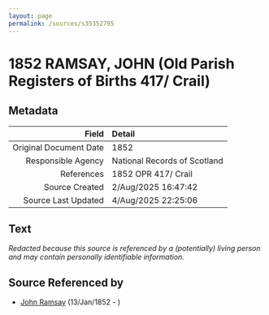 ```yaml
---
layout: page
permalink: /sources/s35352795
---
```


# 1852 RAMSAY, JOHN (Old Parish Registers of Births 417/ Crail)

## Metadata

Field | Detail
---:|:---
Original Document Date | 1852
Responsible Agency | National Records of Scotland
References | 1852 OPR 417/ Crail
Source Created | 2/Aug/2025 16:47:42
Source Last Updated | 4/Aug/2025 22:25:06

## Text

_Redacted because this source is referenced by a (potentially) living person and may contain personally identifiable information._

## Source Referenced by

* [John Ramsay](../people/@63088441@-john-ramsay-b1852-1-13-d.md) (13/Jan/1852 - )
